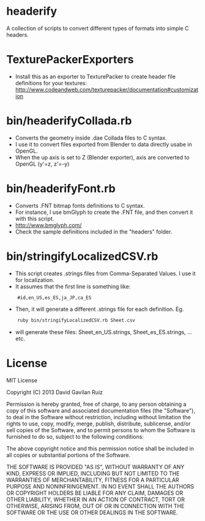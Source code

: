 headerify
==========

A collection of scripts to convert different types of formats into simple C headers.

TexturePackerExporters
=======================
* Install this as an exporter to TexturePacker to create header file definitions for your textures: http://www.codeandweb.com/texturepacker/documentation#customization

bin/headerifyCollada.rb
========================
* Converts the geometry inside .dae Collada files to C syntax.
* I use it to convert files exported from Blender to data directly usabe in OpenGL. 
* When the up axis is set to Z (Blender exporter), axis are converted to OpenGL (y'=z, z'=-y)   

bin/headerifyFont.rb
=====================
* Converts .FNT bitmap fonts definitions to C syntax.
* For instance, I use bmGlyph to create the .FNT file, and then convert it with this script.
 * http://www.bmglyph.com/
* Check the sample definitions included in the "headers" folder.

bin/stringifyLocalizedCSV.rb
==============================
* This script creates .strings files from Comma-Separated Values. I use it for localization.
* It assumes that the first line is something like:

```
    #id,en_US,es_ES,ja_JP,ca_ES
```

* Then, it will generate a different .strings file for each definition. Eg.

```bash
    ruby bin/stringifyLocalizedCSV.rb Sheet.csv
```

* will generate these files: Sheet_en_US.strings, Sheet_es_ES.strings, ... etc.


License
=======
MIT License

Copyright (C) 2013 David Gavilan Ruiz
 
Permission is hereby granted, free of charge, to any person obtaining a copy of this software and associated documentation files (the "Software"), to deal in the Software without restriction, including without limitation the rights to use, copy, modify, merge, publish, distribute, sublicense, and/or sell copies of the Software, and to permit persons to whom the Software is furnished to do so, subject to the following conditions:

The above copyright notice and this permission notice shall be included in all copies or substantial portions of the Software.

THE SOFTWARE IS PROVIDED "AS IS", WITHOUT WARRANTY OF ANY KIND, EXPRESS OR IMPLIED, INCLUDING BUT NOT LIMITED TO THE WARRANTIES OF MERCHANTABILITY, FITNESS FOR A PARTICULAR PURPOSE AND NONINFRINGEMENT. IN NO EVENT SHALL THE AUTHORS OR COPYRIGHT HOLDERS BE LIABLE FOR ANY CLAIM, DAMAGES OR OTHER LIABILITY, WHETHER IN AN ACTION OF CONTRACT, TORT OR OTHERWISE, ARISING FROM, OUT OF OR IN CONNECTION WITH THE SOFTWARE OR THE USE OR OTHER DEALINGS IN THE SOFTWARE.
